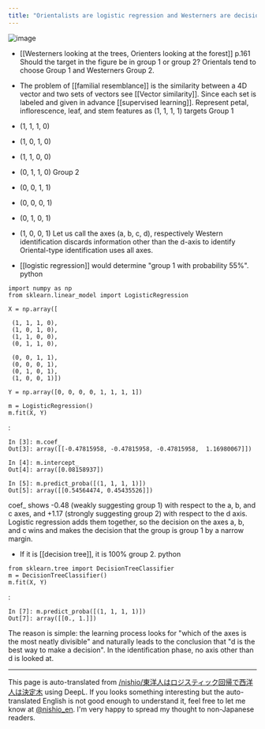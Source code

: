 ```yaml
---
title: "Orientalists are logistic regression and Westerners are decision trees."
---
```


![image](https://gyazo.com/65041f75b35b16a9903a8525291966c5/thumb/1000)
- [[Westerners looking at the trees, Orienters looking at the forest]]  p.161
Should the target in the figure be in group 1 or group 2?
Orientals tend to choose Group 1 and Westerners Group 2.

- The problem of [[familial resemblance]] is the similarity between a 4D vector and two sets of vectors see [[Vector similarity]].
Since each set is labeled and given in advance [[supervised learning]].
Represent petal, inflorescence, leaf, and stem features as (1, 1, 1, 1) targets
Group 1
- (1, 1, 1, 0)
- (1, 0, 1, 0)
- (1, 1, 0, 0)
- (0, 1, 1, 0)
Group 2
- (0, 0, 1, 1)
- (0, 0, 0, 1)
- (0, 1, 0, 1)
- (1, 0, 0, 1)
Let us call the axes (a, b, c, d), respectively
Western identification discards information other than the d-axis to identify
Oriental-type identification uses all axes.

- [[logistic regression]] would determine "group 1 with probability 55%".
python

```
import numpy as np
from sklearn.linear_model import LogisticRegression

X = np.array([

 (1, 1, 1, 0),
 (1, 0, 1, 0),
 (1, 1, 0, 0),
 (0, 1, 1, 0),

 (0, 0, 1, 1),
 (0, 0, 0, 1),
 (0, 1, 0, 1),
 (1, 0, 0, 1)])

Y = np.array([0, 0, 0, 0, 1, 1,	1, 1])

m = LogisticRegression()
m.fit(X, Y)
```


:

```
In [3]: m.coef_
Out[3]: array([[-0.47815958, -0.47815958, -0.47815958,  1.16980067]])

In [4]: m.intercept_
Out[4]: array([0.08158937])

In [5]: m.predict_proba([(1, 1, 1, 1)])
Out[5]: array([[0.54564474, 0.45435526]])
```


coef_ shows -0.48 (weakly suggesting group 1) with respect to the a, b, and c axes, and +1.17 (strongly suggesting group 2) with respect to the d axis.
Logistic regression adds them together, so the decision on the axes a, b, and c wins and makes the decision that the group is group 1 by a narrow margin.

- If it is [[decision tree]], it is 100% group 2.
python

```
from sklearn.tree import DecisionTreeClassifier
m = DecisionTreeClassifier()
m.fit(X, Y)
```


:

```
In [7]: m.predict_proba([(1, 1, 1, 1)])
Out[7]: array([[0., 1.]])
```

The reason is simple: the learning process looks for "which of the axes is the most neatly divisible" and naturally leads to the conclusion that "d is the best way to make a decision". In the identification phase, no axis other than d is looked at.

---
This page is auto-translated from [/nishio/東洋人はロジスティック回帰で西洋人は決定木](https://scrapbox.io/nishio/東洋人はロジスティック回帰で西洋人は決定木) using DeepL. If you looks something interesting but the auto-translated English is not good enough to understand it, feel free to let me know at [@nishio_en](https://twitter.com/nishio_en). I'm very happy to spread my thought to non-Japanese readers.
